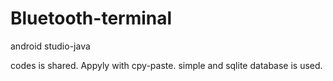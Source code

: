 # Bluetooth-terminal
android studio-java

codes is shared. 
Appyly with cpy-paste.
simple and sqlite database is used.

